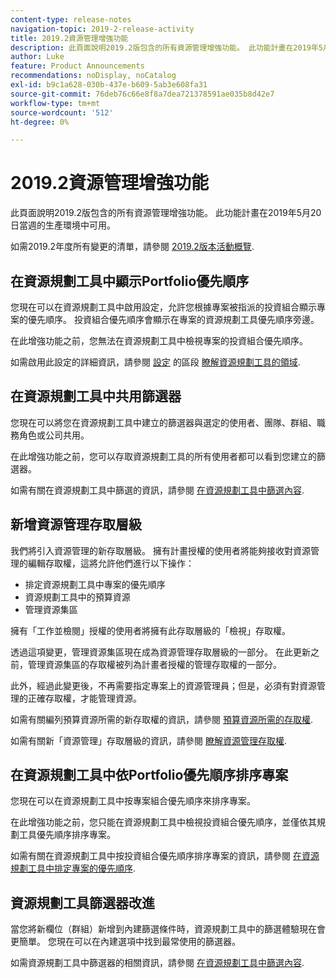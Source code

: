 ```yaml
---
content-type: release-notes
navigation-topic: 2019-2-release-activity
title: 2019.2資源管理增強功能
description: 此頁面說明2019.2版包含的所有資源管理增強功能。 此功能計畫在2019年5月20日當週的生產環境中可用。
author: Luke
feature: Product Announcements
recommendations: noDisplay, noCatalog
exl-id: b9c1a628-030b-437e-b609-5ab3e608fa31
source-git-commit: 76deb76c66e8f8a7dea721378591ae035b8d42e7
workflow-type: tm+mt
source-wordcount: '512'
ht-degree: 0%

---
```


# 2019.2資源管理增強功能

此頁面說明2019.2版包含的所有資源管理增強功能。 此功能計畫在2019年5月20日當週的生產環境中可用。

如需2019.2年度所有變更的清單，請參閱 [2019.2版本活動概覽](../../../../product-announcements/product-releases/quarterly-release-archive/2019.2-release-activity/2019.2-release-activity-overview.md).

## 在資源規劃工具中顯示Portfolio優先順序

您現在可以在資源規劃工具中啟用設定，允許您根據專案被指派的投資組合顯示專案的優先順序。 投資組合優先順序會顯示在專案的資源規劃工具優先順序旁邊。

在此增強功能之前，您無法在資源規劃工具中檢視專案的投資組合優先順序。

如需啟用此設定的詳細資訊，請參閱 [設定](../../../../resource-mgmt/resource-planning/resource-planner-navigation.md#settings) 的區段 [瞭解資源規劃工具的領域](../../../../resource-mgmt/resource-planning/resource-planner-navigation.md).

## 在資源規劃工具中共用篩選器

您現在可以將您在資源規劃工具中建立的篩選器與選定的使用者、團隊、群組、職務角色或公司共用。

在此增強功能之前，您可以存取資源規劃工具的所有使用者都可以看到您建立的篩選器。

如需有關在資源規劃工具中篩選的資訊，請參閱 [在資源規劃工具中篩選內容](../../../../resource-mgmt/resource-planning/filter-resource-planner.md).

## 新增資源管理存取層級

我們將引入資源管理的新存取層級。 擁有計畫授權的使用者將能夠接收對資源管理的編輯存取權，這將允許他們進行以下操作：

* 排定資源規劃工具中專案的優先順序
* 資源規劃工具中的預算資源
* 管理資源集區

擁有「工作並檢閱」授權的使用者將擁有此存取層級的「檢視」存取權。

透過這項變更，管理資源集區現在成為資源管理存取層級的一部分。 在此更新之前，管理資源集區的存取權被列為計畫者授權的管理存取權的一部分。

此外，經過此變更後，不再需要指定專案上的資源管理員；但是，必須有對資源管理的正確存取權，才能管理資源。

如需有關編列預算資源所需的新存取權的資訊，請參閱 [預算資源所需的存取權](../../../../resource-mgmt/resource-planning/access-needed-to-budget-resources.md).

如需有關新「資源管理」存取層級的資訊，請參閱 [瞭解資源管理存取權](../../../../administration-and-setup/add-users/configure-and-grant-access/grant-access-resource-management.md).

## 在資源規劃工具中依Portfolio優先順序排序專案

您現在可以在資源規劃工具中按專案組合優先順序來排序專案。

在此增強功能之前，您只能在資源規劃工具中檢視投資組合優先順序，並僅依其規劃工具優先順序排序專案。

如需有關在資源規劃工具中按投資組合優先順序排序專案的資訊，請參閱 [在資源規劃工具中排定專案的優先順序](../../../../resource-mgmt/resource-planning/prioritize-projects-resource-planner.md).

## 資源規劃工具篩選器改進

當您將新欄位（群組）新增到內建篩選條件時，資源規劃工具中的篩選體驗現在會更簡單。 您現在可以在內建選項中找到最常使用的篩選器。

如需資源規劃工具中篩選器的相關資訊，請參閱 [在資源規劃工具中篩選內容](../../../../resource-mgmt/resource-planning/filter-resource-planner.md).

